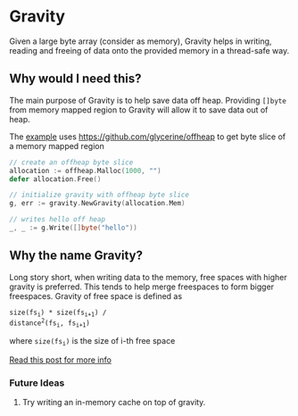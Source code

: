 # Gravity

Given a large byte array (consider as memory), Gravity helps in writing, reading and freeing of data onto the provided memory in a thread-safe way.

## Why would I need this?

The main purpose of Gravity is to help save data off heap. Providing `[]byte` from memory mapped region to Gravity will allow it to save data out of heap.

The [example](https://github.com/nnanto/gravity/blob/main/examples/ohalloc/main.go) uses https://github.com/glycerine/offheap to get byte slice of a memory
mapped region

```go
// create an offheap byte slice
allocation := offheap.Malloc(1000, "")
defer allocation.Free()

// initialize gravity with offheap byte slice
g, err := gravity.NewGravity(allocation.Mem)

// writes hello off heap
_, _ := g.Write([]byte("hello"))
```

## Why the name Gravity?
Long story short, when writing data to the memory, free spaces with higher gravity is preferred. This tends to help merge freespaces to
form bigger freespaces. Gravity of free space is defined as

<code>size(fs<sub>i</sub>) * size(fs<sub>i+1</sub>) / distance<sup>2</sup>(fs<sub>i</sub>, fs<sub>i+1</sub>)</code>

where <code>size(fs<sub>i</sub>)</code> is the size of i-th free space

[Read this post for more info](https://nnanto.medium.com/gravity-the-allocator-d443f970123e)

### Future Ideas

1. Try writing an in-memory cache on top of gravity.
